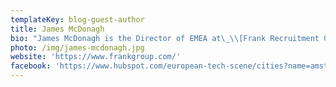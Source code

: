 ```yaml
---
templateKey: blog-guest-author
title: James McDonagh
bio: "James McDonagh is the Director of EMEA at\_\\[Frank Recruitment Group], a global leader in staffing for IT professionals with multiple recruitment brands."
photo: /img/james-mcdonagh.jpg
website: 'https://www.frankgroup.com/'
facebook: 'https://www.hubspot.com/european-tech-scene/cities?name=amsterdam'
---
```

